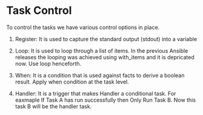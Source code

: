 # Task Control

To control the tasks we have various control options in place.

1. Register: It is used to capture the standard output (stdout) into a variable

2. Loop: It is used to loop through a list of items. In the previous Ansible releases the looping was achieved using with_items and it is depricated now. Use loop henceforth.

3. When: It is a condition that is used against facts to derive a boolean result. Apply when condition at the task level.

4. Handler: It is a trigger that makes Handler a conditional task. For eaxmaple If Task A has run successfully then Only Run Task B. Now this task B will be the handler task.